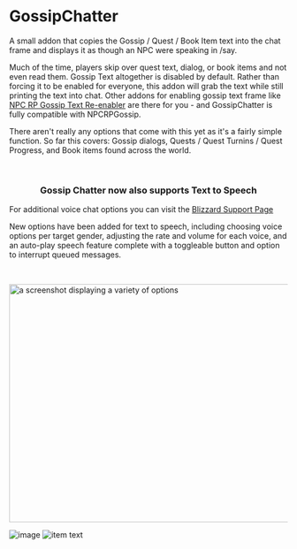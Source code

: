 # GossipChatter
<p>A small addon that copies the Gossip / Quest / Book Item text into the chat frame and displays it as though an NPC were speaking in /say.</p>
<p>Much of the time, players skip over quest text, dialog, or book items and not even read them. Gossip Text altogether is disabled by default. Rather than forcing it to be enabled for everyone, this addon will grab the text while still printing the text into chat. Other addons for enabling gossip text frame like <a href="https://www.curseforge.com/wow/addons/npc-rp-gossip">NPC RP Gossip Text Re-enabler</a> are there for you - and GossipChatter is fully compatible with NPCRPGossip.</p>
<p>There aren't really any options that come with this yet as it's a fairly simple function. So far this covers: Gossip dialogs, Quests / Quest Turnins / Quest Progress, and Book items found across the world.</p>
<p>&nbsp;</p>
<h3 style="text-align: center;">Gossip Chatter now also supports Text to Speech</h3>
<p>For additional voice chat options you can visit the <a href="https://support.blizzard.com/article/000288679">Blizzard Support Page</a></p>
<p>New options have been added for text to speech, including choosing voice options per target gender, adjusting the rate and volume for each voice, and an auto-play speech feature complete with a toggleable button and option to interrupt queued messages.</p>
<p>&nbsp;</p>
<p><img src="https://i.imgur.com/cA1tZgE.png" alt="a screenshot displaying a variety of options" width="941" height="431" /></p>

![image](https://i.imgur.com/oPMAfze.png)
![item text](https://i.imgur.com/rhdjdPm.png)
